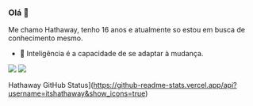 

### Olá 👋
Me chamo Hathaway, tenho 16 anos e atualmente so estou em busca de conhecimento mesmo.
- 🔭 Inteligência é a capacidade de se adaptar à mudança. 

[<img src="https://img.shields.io/badge/twitter-%231DA1F2.svg?&style=for-the-badge&logo=twitter&logoColor=white" />](https://twitter.com/oficialsomeone)  [<img src = "https://img.shields.io/badge/instagram-%23E4405F.svg?&style=for-the-badge&logo=instagram&logoColor=white">](https://www.instagram.com/hathawayofc/)

Hathaway GitHub Status](https://github-readme-stats.vercel.app/api?username=itshathaway&show_icons=true)
